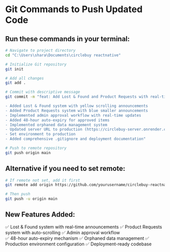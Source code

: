# Git Commands to Push Updated Code

## Run these commands in your terminal:

```bash
# Navigate to project directory
cd "C:\Users\shara\Documents\circlebuy reactnative"

# Initialize Git repository
git init

# Add all changes
git add .

# Commit with descriptive message
git commit -m "feat: Add Lost & Found and Product Requests with real-time features

- Added Lost & Found system with yellow scrolling announcements
- Added Product Requests system with blue smaller announcements  
- Implemented admin approval workflow with real-time updates
- Added 48-hour auto-expiry for approved items
- Implemented orphaned data management system
- Updated server URL to production (https://circlebuy-server.onrender.com)
- Set environment to production
- Added comprehensive .gitignore and deployment documentation"

# Push to remote repository
git push origin main
```

## Alternative if you need to set remote:
```bash
# If remote not set, add it first
git remote add origin https://github.com/yourusername/circlebuy-reactnative.git

# Then push
git push -u origin main
```

## New Features Added:
✅ Lost & Found system with real-time announcements
✅ Product Requests system with auto-scrolling
✅ Admin approval workflow  
✅ 48-hour auto-expiry mechanism
✅ Orphaned data management
✅ Production environment configuration
✅ Deployment-ready codebase